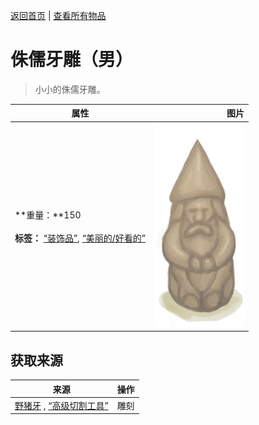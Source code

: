 [返回首页](index.md)   |  [查看所有物品](object.md)
# 侏儒牙雕（男）  
> 小小的侏儒牙雕。  
  
  属性  |   图片   
 ----  |  ----:   
 **重量：**150<br><br>**标签：**	[“装饰品”](tag_Decoration.md), [“美丽的/好看的”](tag_Pretty.md)  |  ![](Sprite/IvoryGnomeMale.png)   
  
## 获取来源  
来源  |  操作  
----  |  ----  
[野猪牙](Tusk.md) , [“高级切割工具”](tag_CutterAdv.md)  |  雕刻  
